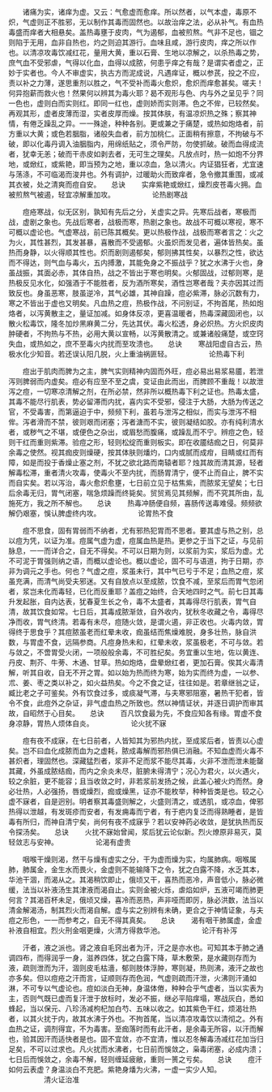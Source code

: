 <!-- { "loadSidebar": true } -->
　　诸痛为实，诸痒为虚。又云：气愈虚而愈痒。所以然者，以气本虚，毒原不炽，气虚则正不胜邪，无以制作其毒而固然也。以故治痒之法，必从补气。有血热毒盛而痒者大相悬矣。盖热毒壅于皮肉，气为遏郁，血被煎熬。气非不足也，锢之则陷于无用，血非自热也，灼之则迫其游行。血味且咸，游行皮肉，痒之所以作也。以清凉攻毒饮减红花，量用大黄，重以石膏、生地以凉解之，以杀热毒之势，庶气血不受邪虐，气得以化血，血得以成脓，何患乎痒之有哉？是谓实者虚之，正妙于实者也。今人不审虚实，执古方而泥成说，凡遇痒证，概以参芪，投之不应，责以补之力薄，遂思重剂以胜之，气不受补而毒火愈炽，愈炽而痒愈甚矣。嗟夫！何异抱薪而救火也！然果何以辨其为毒火耶？曷不观形与色、内与外之呈见乎？同一色也，虚则白而实则红。即同一红也，虚则娇而实则滞。色之不侔，已较然矣。再观其形，虚者皮薄而湿，实者皮厚而燥。按其体肤，有温凉炽热之殊；察其神情，有倦乏躁乱之异。一一殊途，种种各别。更或兼之于痛楚，或热如炮烙者，前方重以大黄；或色若胭脂，诸般失血者，前方加桃仁。正面稍有擦意，不拘破与不破，即以化毒丹调入油胭脂内，用绵纸贴之，须令严防，勿使抓破。破而血得成流者，犹幸无恙；破而干赤皮如剥去者，无可生之理矣。凡放点时，热一如炮不分界地，或焮红，或紫艳，即当预为之地，重以凉血，急以清火。内证猖狂者，尤宜速与荡涤，不可临渴而浚井也。外有调护，过暖助火而致痒者，急令撤其重围，或减其衣被，处之清爽而痘自安。　　总诀
　　实痒紫艳或焮红，燥烈皮苍毒火拥。血被煎熬气被遏，轻宜凉解重加攻。
　　　　　论热剧寒战

　　痘疮寒战，似无区别，孰知有先后之分，关虚实之异。先寒后战者，寒极而战，虚剧之象也。先战后寒者，战极而寒，热剧之象也。故战不可概以寒视，寒不可概以虚论也。气虚寒战，前已陈其概矣。更以热极作战，战极而寒者言之：火之为火，其性甚烈，其发甚暴，喜散而不受遏郁。火虽炽而发见者，遍体皆热矣。虽热而身静，以火得顺其性也。炽而剧则遏郁矣，郁则拂其性矣，以暴烈之性，欲达而不得达，则气血与毒火，五内搏激，其能免身之不振战乎？犹之水沸于火也，身虽战振，其面必赤，其体自热，战之不皆出于寒也明矣。火郁固战，过郁则寒，是热极反见水化，如强酒于不能胜者，反为酒所寒矣，酒性岂寒者哉？夫亦因其过而致反也。身虽恶寒，肢虽逆冷，其气必雄，其神自躁，痘必紫滞，脉必沉数有力，寒之不皆出于虚也又明矣。凡血热之痘，热极作战，不问别证，不拘首尾，热如炮烙者，以泻黄散主之，量证加减。如身体反凉，更喜温暖者，热毒深藏固闭也，以散火松毒饮，隆冬加炒黑麻黄二分，先达其伏。毒火松透，身必炽热。方火炽皮肉肿硬者，不拘热与不热，必用大黄以宣畅，以泻黄散清之。或兼诸般痛楚，或空窍失血，或热如之，庶不至毒火内扰而至攻溃也。　　总诀
　　寒战阳虚自古云，热极水化少知音。若还误认阳几脱，火上重油祸匪轻。
　　　　　论热毒下利

　　痘出于肌肉而脾为之主，脾气实则精神内固而外旺，痘必易出易浆易靥，若泄泻则脾弱而内虚矣。痘必有应至不至之虞，变证由此而出，而脾顾不重哉！以故泄泻之痘，一切寒凉清解之剂，在所必禁，然非所以概热毒下利之证也。热毒太盛，其毒不能尽行肌表，势必留滞而内扰，喜内实不受邪，侵注于大肠，大肠为传送之官，不受毒害，而第逼迫于中，频频下利，虽若与泄泻之相似，而实与泄泻不相侔。泻者滑而不禁，彼则艰而闭塞；泻者溏而不实，彼则凝结如胶。亦有纯利清水者，或秽气之不堪，或便色之杂出，或眉愁而腹痛，或躁乱而不宁。辨痘之色，轻则干红而重则紫滞。验痘之形，轻则松绽而重则板实。即在收靥结痂之日，何莫非余毒之使然。视其痂皮则燥硬，按其体肤则燔灼，口内或腻而成疳，目睛或红而有障，如是而投于香燥止塞之剂，不犹之欲北路而南辕者耶？烛其故而清其源，轻者解毒松滞，重者清火攻毒，使毒火不至内扰，而肠胃清宁，便不止而自止，脾不实而自实矣。若以泻治，毒火愈炽愈壅，七日前立见于枯焦紫，而脓浆无望矣；七日后余毒无归，胃气闭塞，喘急烦躁而终毙矣。贸贸焉见其频解，而不究其所由，乱施死方，我之所不解也。　　总诀
　　热毒冲肠便自频，喜肠传送毒难侵。频频欲解仍艰塞，悞认脾虚终内攻。
　　　　　论胃热不食

　　痘不思食，固有胃弱而不纳者，尤有邪热犯胃而不思者。要其虚与热之别，总以痘为凭，以证为准。痘属气虚为虚，痘属血热是热。更参之于当下之证，与见前脉息，一一而详合之，自无不得矣。不可以日期为则，以浆前为实，浆后为虚。尤不可泥于胃强则纳之语，而概以虚论也。概以虚论，固不可与语道，拘于日期，亦非为调元之手也。何也？气虚之痘，浆虽未行，其中气已亏于不足；血热之痘，浆虽充满，而清气尚受夫邪迷。又有自放点以至成脓，饮食不减，至浆后而胃气忽闭者，浆岂未化而毒轻，已化而反重耶？盖痘之始终，合天地四时之气。前七日其毒升发起胀，自内达表，犹春夏生长之令，毒不太盛者，其毒得尽行肌表，胃气自清，故其饮食如常。七日后，其毒成脓渐敛，自外收内，犹秋冬收藏之令，毒得尽净而收，胃气终清。若毒有未尽，痘随火敛，是谓火遏，非正收也。火毒内敛，胃得终于思食乎？其痘脓虽老而红晕未收，痂虽结而焦燥难脱，身多壮热，脉自洪数，与胃虚不食，远隔参商。凡痘身热未和，红晕未收，浆虽极老，不可与敛。若与敛之，不啻胃受火闭，一项般般余毒，不可胜纪矣。务宜重以生地，佐以黄连、丹皮、荆芥、牛蒡、木通、甘草。热如炮烙，盘晕焮红者，更加石膏。俟其火毒清解，听其自收，自无不开之胃。如以始为热而终为寒，始为实而终为虚，一以参、朮、姜、枣之类以补之，如火益热矣。今之不食之证，往往如是。若章继翁之证，臧比老之子可鉴矣。外有饮食过多，或痰凝气滞，与夫寒邪阻塞，暑热干犯者，皆令不食，此痘外之杂证，非气虚血热之所致也。然以神情证状，并逐日调护而审其故，自昭然于心目矣。　　总诀
　　百凡饮食最为先，不食应知各有缘。胃虚不食身凉静，胃热人烦体自炎。
　　　　　论火扰不寐

　　痘有夜不成寐，在七日前者，人皆知其为邪热内扰，至成浆后者，皆责以心虚矣。岂不曰血化成脓而血为之虚耗，脓成毒解而邪热俱已消融。不知血虚而火毒不甚炽者，理固然也。深藏猛烈者，浆非不足而浆不能尽其毒，火非不泄而泄未能罄其藏，外虽成脓结痂，而内之余炎未尽，脏腑未得清宁；况心为君火，以火遇火，较之余脏，更不能容；且当收敛之时，非若浆前发扬之候，此盖心被火灼而然。身必壮热，人必强扬，唇或燥烈，痂或燥黑，证亦不能枚举，种种皆类是也。较之心虚不寐者，自是迥别。明者察其毒盛则解之，火盛则清之，或透肌，或凉血，俾邪热得以泄越，有发斑疹而安者，有发痈毒而宁者，有于疤内复泛而得熟睡者，是皆毒有所归，而神自清宁矣，尚何有夜不成寐乎？若以安神药必收敛，是犹执热而反令探汤矣。　　总诀
　　火扰不寐始曾闻，浆后犹云论似新。烈火燎原非易灭，莫轻敛志与安神。
　　　　　论渴有虚贵

　　咽喉干燥则渴，然干与燥有虚实之分，干为虚而燥为实，均属肺病。咽喉属肺，肺属金，金生水而畏火，金虚则不能输降下之令，犹之白露不降，水乏其本，华池干涸，而渴从之。其渴稍饮即止，俄顷又干，喜热而恶冷，声音低小，脉必微缓，法当以补液汤生其津液而渴自止。实则金被火烁，虐焰如炉，五液可竭而肺更何言？其渴百杯未足，俄顷又燥，喜冷而恶热，声非哑而即厉，脉必洪数，法当以清金解渴汤，制其烈火而渴自解。虚与实之别辨有未确，更合之于神情证象，与夫痘之形色，一一而参考之，自无不得其真矣。　　总诀
　　渴有咽干肺属虚，金虚补液自相宜。烈火刑金咽更燥，火清方得救华池。
　　　　　论汗有补泻

　　汗者，液之派也。肾之液自毛窍出者为汗，汗之是亦水也。可知其本于肺之通调四布，而得润乎一身，滋养四体，犹之白露下降，草木敷荣，是水藏则存而为液，疏则泄而为汗，涸则皮毛枯濇，郁则肢体浮肿，寒则凝，热则沸，液汗之故也亦多矣。但以痘疮之汗而言，证顺则存而色润，气虚则疏而汗泄，火沸则汗涌如淋，不可专以气虚论也。痘如淡白无神，身温体倦，种种合乎气虚者，当以实表为主，否则气既已虚而复汗泄于放标时，发必不振，继必平陷痒塌，寒战灰白，悉如蜂起，当以保元、八珍汤减枸杞加白芍、五味以收之。如其紫色干红，烦渴壮热者，以其火扰于内，故其水沸于外也。不拘首尾，当以清凉攻毒饮以清彻之。外有血热之证，调剂得宜，不为毒害。至痂落时而有此汗者，是余毒无所容，以汗而解也，验其因汗而适快者是也。固不宜敛，亦不宜清，惟以忍冬解毒汤减红花加当归足矣，不可以过求也。凡火扰而水沸者，七日前而悞敛之，枭毒闭塞，必成内溃；七日后而悞敛之，余毒不解，轻则缠延疲敝，重则一篑之亏矣。　　总诀
　　痘汗如何云表虚？身温淡白不充肥。紫艳身燔为火沸，一虚一实少人知。
　　　　　清火证治准

